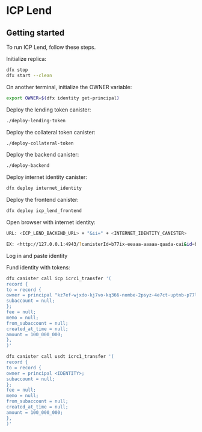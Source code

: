# ICP Lend

## Getting started

To run ICP Lend, follow these steps.

Initialize replica:

```bash
dfx stop
dfx start --clean
```

On another terminal, initialize the OWNER variable:

```bash
export OWNER=$(dfx identity get-principal)
```

Deploy the lending token canister:

```bash
./deploy-lending-token
```

Deploy the collateral token canister:

```bash
./deploy-collateral-token
```

Deploy the backend canister:

```bash
./deploy-backend
```

Deploy internet identity canister:

```bash
dfx deploy internet_identity
```

Deploy the frontend canister:

```bash
dfx deploy icp_lend_frontend
```

Open browser with internet identity:

```bash
URL: <ICP_LEND_BACKEND_URL> + "&ii=" + <INTERNET_IDENTITY_CANISTER>

EX: <http://127.0.0.1:4943/?canisterId=b77ix-eeaaa-aaaaa-qaada-cai&id=br5f7-7uaaa-aaaaa-qaaca-cai&ii=http://bw4dl-smaaa-aaaaa-qaacq-cai.localhost:4943/>
```

Log in and paste identity

Fund identity with tokens:

```bash
dfx canister call icp icrc1_transfer '(
record {
to = record {
owner = principal "kz7ef-wjxdo-kj7vo-kq366-nombe-2psyz-4e7ct-uptnb-p77lk-ors6o-2qe";
subaccount = null;
};
fee = null;
memo = null;
from_subaccount = null;
created_at_time = null;
amount = 100_000_000;
},
)'

dfx canister call usdt icrc1_transfer '(
record {
to = record {
owner = principal <IDENTITY>;
subaccount = null;
};
fee = null;
memo = null;
from_subaccount = null;
created_at_time = null;
amount = 100_000_000;
},
)'
```
